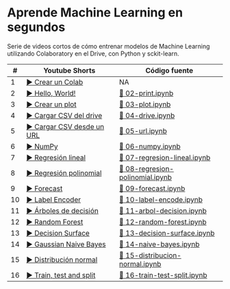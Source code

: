 # Aprende Machine Learning en segundos
Serie de videos cortos de cómo entrenar modelos de Machine Learning utilizando Colaboratory en el Drive, con Python y sckit-learn.



| # | Youtube Shorts | Código fuente |
|---|----------------|---------------|
|1|[▶️ Crear un Colab](https://youtube.com/shorts/lUhn82zsHZE)| NA |
|2|[▶️ Hello, World!](https://youtube.com/shorts/4NEGN9WN36Q)|[📝 02-print.ipynb](02-print.ipynb)|
|3|[▶️ Crear un plot](https://youtube.com/shorts/fmLQYXbFlcU)|[📝 03-plot.ipynb](03-plot.ipynb)|
|4|[▶️ Cargar CSV del drive](https://youtube.com/shorts/yngVQZCMbrY)|[📝 04-drive.ipynb](04-drive.ipynb)|
|5|[▶️ Cargar CSV desde un URL](https://youtube.com/shorts/r74qEuYVOOk)|[📝 05-url.ipynb](05-url.ipynb)|
|6|[▶️ NumPy](https://youtube.com/shorts/wprLMuSwQSE)|[📝 06-numpy.ipynb](06-numpy.ipynb)|
|7|[▶️ Regresión lineal](https://youtube.com/shorts/kvSN6eHnh30)|[📝 07-regresion-lineal.ipynb](07-regresion-lineal.ipynb)|
|8|[▶️ Regresión polinomial](https://youtube.com/shorts/NB5RIM6H5KA)|[📝 08-regresion-polinomial.ipynb](08-regresion-polinomial.ipynb)|
|9|[▶️ Forecast](https://youtube.com/shorts/QtrHBnCYiZw)|[📝 09-forecast.ipynb](09-forecast.ipynb)|
|10|[▶️ Label Encoder](https://youtube.com/shorts/ZRKf-1pdusU)|[📝 10-label-encode.ipynb](10-label-encoder.ipynb)|
|11|[▶️ Árboles de decisión](https://youtube.com/shorts/2kqt_UqupTA)|[📝 11-arbol-decision.ipynb](11-arbol-decision.ipynb)|
|12|[▶️ Random Forest](https://youtube.com/shorts/-cq99Z6BhQ4)|[📝 12-random-forest.ipynb](12-random-forest.ipynb)|
|13|[▶️ Decision Surface](https://youtube.com/shorts/o2D-TQXrL34)|[📝 13-decision-surface.ipynb](13-decision-surface.ipynb)|
|14|[▶️ Gaussian Naive Bayes](https://youtube.com/shorts/-KJX5nVabsQ)|[📝 14-naive-bayes.ipynb](14-naive-bayes.ipynb)|
|15|[▶️ Distribución normal](https://youtube.com/shorts/L25CyMw61j8)|[📝 15-distribucion-normal.ipynb](15-distribucion-normal.ipynb)|
|16|[▶️ Train, test and split](https://youtube.com/shorts/41y3AboDfHs)|[📝 16-train-test-split.ipynb](16-train-test-split.ipynb)|